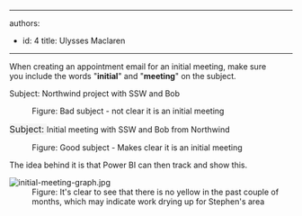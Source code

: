 

---
authors:
  - id: 4
    title: Ulysses Maclaren
---




<span class='intro'> When creating an appointment email for an initial meeting, make sure you&#160;include the words &quot;<b>initial</b>&quot; and &quot;<b>meeting</b>&quot;&#160;on the subject.&#160;<br><div><p class="ssw15-rteElement-GreyBox">Subject&#58;<b></b> Northwind project with SSW and Bob<br></p></div><div><dd class="ssw15-rteElement-FigureBad"> Figure&#58; Bad subject - not clear it is an initial meeting<br></dd><div><p class="ssw15-rteElement-GreyBox"><span class="ssw15-rteStyle-Highlight"><span style="font-size&#58;16px;background-color&#58;#f5f5f5;">Subject&#58; </span>Initial meeting</span> with SSW and Bob from Northwind</p></div><div><dd class="ssw15-rteElement-FigureGood">Figure&#58; Good subject - Makes clear it is an initial meeting​​​<br></dd></div></div> </span>

<p>The idea behind it is that Power BI can then track and show this.</p><dl class="image"><dt><img src="/PublishingImages/initial-meeting-graph.jpg" alt="initial-meeting-graph.jpg" /></dt><dd>Figure&#58; It's clear to see that there is no yellow in the past couple of months, which may indicate work drying up for Stephen's area<br></dd></dl>


